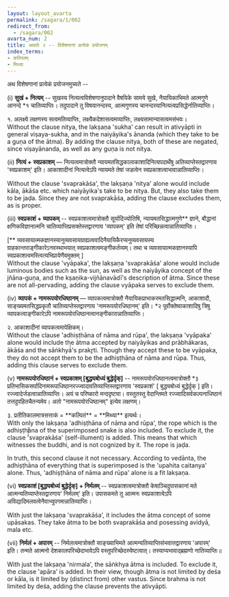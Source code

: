 ```yaml
---
layout: layout_avarta
permalink: /sagara/1/002
redirect_from:
  - /sagara/002
avarta_num: 2
title: आवर्तः २ -- विशेषणानां प्रत्येकं प्रयोजनम्
index_terms:
- कल्पितम्
- मिथ्या
---
```


अथ विशेषणानां प्रत्येकं प्रयोजनमुच्यते --

(i) **सुखं + नित्यम्** -- सुखस्य नित्यत्वविशेषणानुपादाने वैषयिके सामये
सुखे, नैयायिकाभिमते आत्मगुणे आनन्दे *१ चातिव्याप्तिः। तदुपादाने तु विषयानन्दस्य, आत्मगुणस्य 
चानन्दस्यानित्यत्वप्रसिद्धेर्नातिव्याप्तिः।

<div class="footnote" markdown="1">
१. अलक्ष्ये लक्षणस्य सत्वमतिव्याप्तिः, लक्ष्यैकदेशासत्वमव्याप्तिः, लक्ष्यसामान्यासत्वमसंभवः।
</div>

<div class="translation-inline" markdown="1">
Without the clause nitya, the lakṣaṇa 'sukha' can result in ativyāpti in general viṣaya-sukha, 
and in the naiyāyika's ānanda (which they take to be a guṇa of the ātma). By adding
the clause nitya, both of these are negated, since viṣayānanda, as well
as any guṇa is not nitya.
</div>

(ii) **नित्यं + स्वप्रकाशम्** — नित्यत्वमात्रोक्तौ न्यायमतसिद्धकालाकाशादिनित्यपदार्थेषु
अतिव्याप्तेस्तद्वारणाय 'स्वप्रकाशम्' इति। आकाशादीनां नित्यत्वेऽपि न्यायमते तेषां जडत्वेन स्वप्रकाशत्वाभावान्नातिव्याप्तिः।

<div class="translation-inline" markdown="1">
Without the clause 'svaprakāśa', the lakṣaṇa 'nitya' alone would include
kāla, ākāśa etc. which naiyāyika's take to be nitya. But, they also take
them to be jaḍa. Since they are not svaprakāśa, adding the clause excludes them,
as is proper.
</div>

(iii) **स्वप्रकाशं + व्यापकम्** -- स्वप्रकाशत्वमात्रोक्तौ सूर्यादिज्योतिषि, न्यायमतसिद्धात्मगुणे** ज्ञाने, बौद्धानां क्षणिकविज्ञानात्मनि चातिव्याप्तिप्रसक्तेस्तद्वारणाय 'व्यापकम्' इति तेषां परिच्छिन्नत्वान्नातिव्याप्तिः।

<div class="footnote" markdown="1">
[** व्यवसायात्मकज्ञानस्यानुव्यवसायग्राह्यत्ववादिनैयायिकैरप्यनुव्यवसायस्य ग्राहकान्तराङ्गीकारेऽनवस्थाभयात् स्वप्रकाशत्वमङ्गीकर्तव्यम्। तथा च व्यवसायात्मकज्ञानस्यापि स्वप्रकाशत्वमस्त्वित्यभिप्रायेणैवमुक्तम् ]
</div>

<div class="translation-inline" markdown="1">
Without the clause 'vyāpaka', the lakṣaṇa 'svaprakāśa' alone would
include luminous bodies such as the sun, as well as the naiyāyika concept
of the jñāna-guṇa, and the kṣaṇika-vijñānavādī's description of ātma. 
Since these are not all-pervading, adding the clause vyāpaka serves to
exclude them.
</div>

(iv) **व्यापकं + नामरूपयोरधिष्ठानम्** — व्यापकत्वमात्रोक्तौ नैयायिकप्राभाकरमतसिद्धात्मनि, आकाशादौ, साङ्ख्यमतसिद्धप्रकृतौ चातिव्याप्तेस्तद्वारणाय 'नामरूपयोरधिष्ठानम्' इति। *२ पूर्वोक्तेष्वाकाशादिषु त्रिषु व्यापकत्वाङ्गीकारेऽपि नामरूपयोरधिष्ठानत्वानङ्गीकारान्नातिव्याप्तिः।

<div class="footnote" markdown="1">
२. आकाशादीनां व्यापकत्वमापेक्षिकम्।
</div>

<div class="translation-inline" markdown="1">
Without the clause 'adhiṣṭhāna of nāma and rūpa', the lakṣaṇa 'vyāpaka' alone would
include the ātma accepted by naiyāyikas and prābhākaras, ākāśa and the sāṅkhyá́́'s prakr̥ti.
Though they accept these to be vyāpaka, they do not accept them to be the adhiṣṭhāna of
nāma and rūpa. Thus, adding this clause serves to exclude them.
</div>

(v) **नामरूपयोरधिष्ठानं + स्वप्रकाशम् [बुद्ध्यबोध्यं बुद्धेर्दृक्]** -- नामरूपयोरधिष्ठानत्वमात्रोक्तौ *३ प्रतिभासिकसर्पादिनामरूपाधिष्ठानरज्ज्वादावतिव्याप्तिस्तद्वारणाय 'स्वप्रकाशं' [ बुद्ध्यबोध्यं बुद्धेर्दृक् ] इति। रज्ज्वादेर्जडत्वान्नातिव्याप्तिः। अयं च परिष्कारो मन्ददृष्ट्या। वस्तुतस्तु वेदान्तिमते रज्ज्वादिसर्वकल्पनाधिष्ठानं तत्तदुपहितचैतन्यमेव। अतो "नामरूपयोरधिष्ठानम्" इत्येव लक्षणम्।

<div class="footnote" markdown="1">
३. प्रतीतिकालमात्रसत्ताकं = **कल्पितं** = **मिथ्या** इत्यर्थः।
</div>

<div class="translation-inline" markdown="1">
With only the lakṣaṇa 'adhiṣṭhāna of nāma and rūpa', the rope which is the adhiṣṭhāna of 
the superimposed snake is also included. To exclude it, the clause ́́́́́́́'svaprakāśa' (self-illument)
is added. This means that which witnesses the buddhi, and is not cognized by it. The rope is jaḍa.

In truth, this second clause it not necessary. According to vedānta, the adhiṣṭhāna of everything
that is superimposed is the 'upahita caitanya' alone. Thus, 'adhiṣṭhāna of nāma and rūpa' alone
is a fit lakṣaṇa.
</div>

(vi) **स्वप्रकाशं [बुद्ध्यबोध्यं बुद्धेर्दृक्] + निर्मलम्** -- स्वप्रकाशत्वमात्रोक्तौ केषाञ्चिदुपासकानां मते आत्मन्यतिव्याप्तेस्तद्वारणाय' निर्मलम्' इति। उपासकमते तु आत्मनः स्वप्रकाशत्वेऽपि अविद्यादिमलवत्वेनैवाभ्युपगमान्नातिव्याप्तिः।

<div class="translation-inline" markdown="1">
With just the lakṣaṇa 'svaprakāśa', it includes the ātma concept of some upāsakas.
They take ātma to be both svaprakāśa and posessing avidyā, mala etc. 
</div>

(vii) **निर्मलं + अपारम्** -- निर्मलत्वमात्रोक्तौ साङ्ख्याभिमते आत्मन्यतिव्याप्तिसंभवात्तद्वारणाय 'अपारम्' इति। तन्मते आत्मनो देशकालपरिच्छेदाभावेऽपि वस्तुपरिच्छेदस्येष्टत्वात्। तस्याप्यभावाद्ब्रह्मणो नातिव्याप्तिः॥

<div class="translation-inline" markdown="1">
With just the lakṣaṇa 'nirmala', the sāṅkhya ātma is included. To exclude it,
the clause 'apāra' is added. In their view, though ātma is not limited by deśa 
or kāla, is it limited by (distinct from) other vastus. Since brahma is not
limited by deśa, adding the clause prevents the ativyāpti.
</div>

